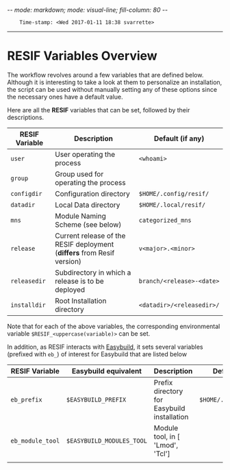 -*- mode: markdown; mode: visual-line; fill-column: 80 -*-

        Time-stamp: <Wed 2017-01-11 18:38 svarrette>

--------------------------
# RESIF Variables Overview

The workflow revolves around a few variables that are defined below.
Although it is interesting to take a look at them to personalize an installation, the script can be used without manually setting any of these options since the necessary ones have a default value.

Here are all the __RESIF__ variables that can be set, followed by their descriptions.

| RESIF Variable | Description                                                              | Default (if any)          |
|----------------|--------------------------------------------------------------------------|---------------------------|
| `user`         | User operating the process                                               | `<whoami>`                |
| `group`        | Group used for operating the process                                     |                           |
| `configdir`    | Configuration directory                                                  | `$HOME/.config/resif/`    |
| `datadir`      | Local Data directory                                                     | `$HOME/.local/resif/`     |
| `mns`          | Module Naming Scheme (see below)                                         | `categorized_mns`         |
| `release`      | Current release of the RESIF deployment (__differs__ from Resif version) | `v<major>.<minor>`        |
| `releasedir`   | Subdirectory in which a release is to be deployed                        | `branch/<release>-<date>` |
| `installdir`   | Root Installation directory                                              | `<datadir>/<releasedir>/` |

Note that for each of the above variables, the corresponding environmental variable `$RESIF_<uppercase(variable)>` can be set.

In addition, as RESIF interacts with [Easybuild](https://hpcugent.github.io/easybuild), it sets several variables (prefixed with `eb_`) of interest for Easybuild that are listed below

| RESIF Variable   | Easybuild equivalent      | Description                                 | Default (if any)         |
|------------------|---------------------------|---------------------------------------------|--------------------------|
| `eb_prefix`      | `$EASYBUILD_PREFIX`       | Prefix directory for Easybuild installation | `$HOME/.local/easybuild` |
| `eb_module_tool` | `$EASYBUILD_MODULES_TOOL` | Module tool, in [ 'Lmod', 'Tcl']            |                          |
|                  |                           |                                             |                          |

